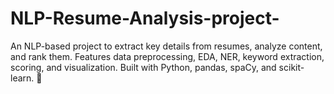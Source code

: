 # NLP-Resume-Analysis-project-
An NLP-based project to extract key details from resumes, analyze content, and rank them. Features data preprocessing, EDA, NER, keyword extraction, scoring, and visualization. Built with Python, pandas, spaCy, and scikit-learn. 🚀
